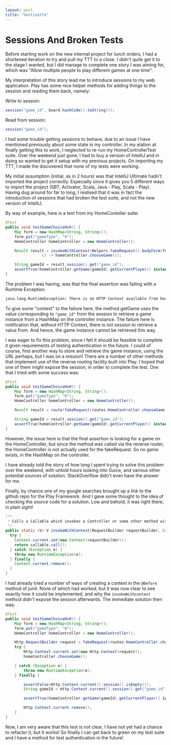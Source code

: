 ```yaml
---
layout: post
title: "Ventisette"
---
```


# Sessions And Broken Tests

Before starting work on the new internal project for lunch orders, I had
a shortened iteration to try and pull my TTT to a close. I didn't quite get it
to the stage I wanted, but I did manage to complete one story I was aiming for,
which was "Allow multiple people to play different games at one time". 

My interpretation of this story lead me to introduce sessions to my web
application. Play has some nice helper methods for adding things to the session
and reading them back, namely:

Write to session:
```java
session("game_id", board.hashCode().toString());
```

Read from session:
```java
session("game_id");
```

I had some trouble getting sessions to behave, due to an issue I have mentioned
previously about some state in my controller. In my elation at finally getting
this to work, I neglected to re-run my HomeControllerTest suite. Over the
weekend just gone, I had to buy a version of IntelliJ and in doing so wanted to
get it setup with my previous projects. On importing my TTT, I made the
discovered that none of my tests were working. 

My initial assumption (initial, as in 2 hours) was that IntelliJ Ultimate
hadn't imported the project correctly. Especially since it gives you
5 different ways to import the project (SBT, Activator, Scala, Java - Play,
Scala - Play). Having dug around for far to long, I realised that it was in
fact the introduction of sessions that had broken the test suite, and not the
new version of IntelliJ. 

By way of example, here is a test from my HomeContoller suite:

```java
@Test
public void testGameChoiceHvH() {
    Map form = new HashMap<String, String>();
    form.put("gameType", "0");
    HomeController homeController = new HomeController();

    Result result = invokeWithContext(Helpers.fakeRequest().bodyForm(form),
                () -> homeController.chooseGame());

    String gameId = result.session().get("game_id");
    assertTrue(homeController.getGame(gameId).getCurrentPlayer() instanceof Human);
}
```

The problem I was having, was that the final assertion was failing with
a Runtime Exception.

```bash
java.lang.RuntimeException: There is no HTTP Context available from here.
```

To give some "context" to the failure here, the method getGame uses the value
corresponding to `"game_id"` from the session to retrieve a game instance from
a HashMap on the controller instance. The failure here is notification that,
without HTTP Context, there is not session to retrieve a value from. And hence,
the game instance cannot be retrieved this way. 

I was eager to fix this problem, since I felt it should be feasible to complete
it given requirements of testing authentication in the future. I could of
course, find another way to store and retrieve the game instance, using the URL
perhaps, but I was on a mission! There are a number of other methods that
implement use of the reverse routing facility built into Play. I hoped that one
of them might expose the session, in order to complete the test. One that
I tried with some success was:

```java
@Test
public void testGameChoiceHvH() {
    Map form = new HashMap<String, String>();
    form.put("gameType", "0");
    HomeController homeController = new HomeController();

    Result result = route(fakeRequest(routes.HomeController.chooseGame()).bodyForm(form));

    String gameId = result.session().get("game_id");
    assertTrue(homeController.getGame(gameId).getCurrentPlayer() instanceof Human);
}
```

However, the issue here is that the final assertion is looking for a game on
the HomeController, but since the method was called via the reverse router, the
HomeController is not actually used for the fakeRequest. So no game exists, in
the HashMap on the controller.

I have already told the story of how long I spent trying to solve this problem
over the weekend, with untold hours looking into Guice, and various other
potential sources of solution. StackOverflow didn't even have the answer for
me. 

Finally, by chance one of my google searches brought up a link to the github
repo for the Play Framework. And I gave some thought to the idea of checking
the source code for a solution. Low and behold, it was right there, in plain
sight!

```java
/**
 * Calls a Callable which invokes a Controller or some other method with a Context
 */
public static <V> V invokeWithContext(RequestBuilder requestBuilder, Callable<V> callable) {
  try {
    Context.current.set(new Context(requestBuilder));
    return callable.call();
  } catch (Exception e) {
    throw new RuntimeException(e);
  } finally {
    Context.current.remove();
  }
}
```

I had already tried a number of ways of creating a context in the `@Before`
method of junit. None of which had worked, but it was now clear to see exactly
how it could be implemented, and why the `invokeWithcontext` method didn't
expose the session afterwards. The immediate solution then was: 

```java
@Test
public void testGameChoiceHvH() {
    Map form = new HashMap<String, String>();
    form.put("gameType", "0");
    HomeController homeController = new HomeController();

    Http.RequestBuilder request = fakeRequest(routes.HomeController.chooseGame()).bodyForm(form);
    try {
        Http.Context.current.set(new Http.Context(request));
        homeController.chooseGame();

    } catch (Exception e) {
        throw new RuntimeException(e);
    } finally {

        assertFalse(Http.Context.current().session().isEmpty());
        String gameId = Http.Context.current().session().get("game_id");

        assertTrue(homeController.getGame(gameId).getCurrentPlayer() instanceof DelayedComputer);

        Http.Context.current.remove();
    }
}
```

Now, I am very aware that this test is not clear, I have not yet had a chance
to refactor it, but it works! So finally I can get back to green on my test
suite and I have a method for test authentication in the future!
